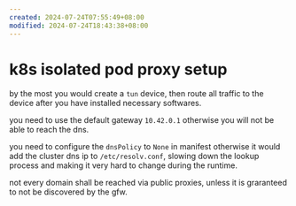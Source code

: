 ```yaml
---
created: 2024-07-24T07:55:49+08:00
modified: 2024-07-24T18:43:38+08:00
---
```


# k8s isolated pod proxy setup

by the most you would create a `tun` device, then route all traffic to the device after you have installed necessary softwares.

you need to use the default gateway `10.42.0.1` otherwise you will not be able to reach the dns.

you need to configure the `dnsPolicy` to `None` in manifest otherwise it would add the cluster dns ip to `/etc/resolv.conf`, slowing down the lookup process and making it very hard to change during the runtime.

not every domain shall be reached via public proxies, unless it is graranteed to not be discovered by the gfw.
